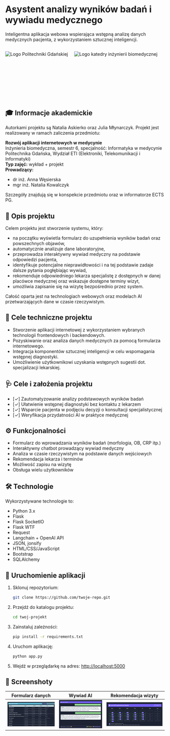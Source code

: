 # Asystent analizy wyników badań i wywiadu medycznego

Inteligentna aplikacja webowa wspierająca wstępną analizę danych medycznych pacjenta, z wykorzystaniem sztucznej inteligencji.

## 
<div style="display: flex; gap: 20px; align-items: center;">
  <img src="https://trojmiasto.mapaakademicka.pl/wp-content/uploads/sites/6/2023/07/logotyp-PG-i-WETI.jpg" alt="Logo Politechniki Gdańskiej" style="height: 150px;">
  <img src="https://scontent-waw2-2.xx.fbcdn.net/v/t39.30808-6/271262448_107969231767142_1024862253473655745_n.png?_nc_cat=102&ccb=1-7&_nc_sid=6ee11a&_nc_ohc=aGfF6_Wr6zwQ7kNvwHMaRXO&_nc_oc=Adneq65SpMQtSZDWp0WpGvgmYcmBKgAb58uoNFwF_JpPNf6w5O6zGc0irMzmHupMy0M&_nc_zt=23&_nc_ht=scontent-waw2-2.xx&_nc_gid=d7av1fF6vS8bc3JvwKVl2g&oh=00_AfHnJbiuVNmh0sQjSmF1Me7JmEIFD21ZKPnu6tctelKZiw&oe=681932B8" alt="Logo katedry inżynierii biomedycznej" style="height: 150px;">
</div>

## 🎓 Informacje akademickie

Autorkami projektu są Natalia Askierko oraz Julia Młynarczyk.
Projekt jest realizowany w ramach zaliczenia przedmiotu:

**Rozwój aplikacji internetowych w medycynie**  
Inżynieria biomedyczna, semestr 6, specjalność: Informatyka w medycynie  
Politechnika Gdańska, Wydział ETI (Elektroniki, Telekomunikacji i Informatyki)  
**Typ zajęć:** wykład + projekt  
**Prowadzący:**  
- dr inż. Anna Węsierska  
- mgr inż. Natalia Kowalczyk  

Szczegóły znajdują się w konspekcie przedmiotu oraz w informatorze ECTS PG.

## 📌 Opis projektu

Celem projektu jest stworzenie systemu, który:
- na początku wyświetla formularz do uzupełnienia wyników badań oraz powszechnych objawów,
- automatycznie analizuje dane laboratoryjne,
- przeprowadza interaktywny wywiad medyczny na podstawie odpowiedzi pacjenta,
- identyfikuje potencjalne nieprawidłowości i na tej podstawie zadaje dalsze pytania pogłębiając wywiad,
- rekomenduje odpowiedniego lekarza specjalistę z dostępnych w danej placówce medycznej oraz wskazuje dostępne terminy wizyt,
- umożliwia zapisanie się na wizytę bezpośrednio przez system.

Całość oparta jest na technologiach webowych oraz modelach AI przetwarzających dane w czasie rzeczywistym.

## 🎯 Cele techniczne projektu

- Stworzenie aplikacji internetowej z wykorzystaniem wybranych technologii frontendowych i backendowych.
- Pozyskiwanie oraz analiza danych medycznych za pomocą formularza internetowego.
- Integracja komponentów sztucznej inteligencji w celu wspomagania wstępnej diagnostyki.
- Umożliwienie użytkownikowi uzyskania wstępnych sugestii dot. specjalizacji lekarskiej.

## 🩺 Cele i założenia projektu

- [✓] Zautomatyzowanie analizy podstawowych wyników badań
- [✓] Ułatwienie wstępnej diagnostyki bez kontaktu z lekarzem
- [✓] Wsparcie pacjenta w podjęciu decyzji o konsultacji specjalistycznej
- [✓] Weryfikacja przydatności AI w praktyce medycznej

## ⚙️ Funkcjonalności
- Formularz do wprowadzania wyników badań (morfologia, OB, CRP itp.)
- Interaktywny chatbot prowadzący wywiad medyczny
- Analiza w czasie rzeczywistym na podstawie danych wejściowych
- Rekomendacja lekarza i terminów
- Możliwość zapisu na wizytę
- Obsługa wielu użytkowników

## 🛠️ Technologie

Wykorzystywane technologie to:
- Python 3.x
- Flask
- Flask SocketIO
- Flask WTF
- Request
- Langchain + OpenAI API
- JSON, jonsify
- HTML/CSS/JavaScript
- Bootstrap
- SQLAlchemy

## 🚀 Uruchomienie aplikacji

1. Sklonuj repozytorium:
    ```bash
    git clone https://github.com/twoje-repo.git
    ```
2. Przejdź do katalogu projektu:
    ```bash
    cd twoj-projekt
    ```
3. Zainstaluj zależności:
    ```bash
    pip install -r requirements.txt
    ```
4. Uruchom aplikację:
    ```bash
    python app.py
    ```
5. Wejdź w przeglądarkę na adres: [http://localhost:5000](http://localhost:5000)

## 📸 Screenshoty

| Formularz danych | Wywiad AI | Rekomendacja wizyty |
|------------------|-----------|----------------------|
| ![Zrzut 1](screenshots/form.png) | ![Zrzut 2](screenshots/chat.png) | ![Zrzut 3](screenshots/booking.png) |



